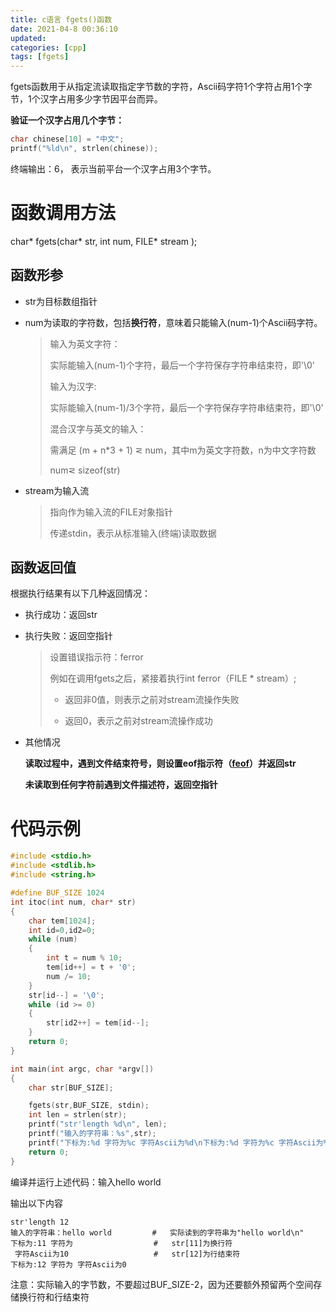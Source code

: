 ```yaml
---
title: c语言 fgets()函数
date: 2021-04-8 00:36:10
updated: 
categories: [cpp]
tags: [fgets]
---
```

fgets函数用于从指定流读取指定字节数的字符，Ascii码字符1个字符占用1个字节，1个汉字占用多少字节因平台而异。

**验证一个汉字占用几个字节：**

```c
char chinese[10] = "中文";
printf("%ld\n", strlen(chinese));
```
<!-- more -->
终端输出：6，   表示当前平台一个汉字占用3个字节。

# 函数调用方法

char*  fgets(char* str, int num, FILE* stream );

## 函数形参

* str为目标数组指针

* num为读取的字符数，包括**换行符**，意味着只能输入(num-1)个Ascii码字符。

  > 输入为英文字符：
  >
  > 实际能输入(num-1)个字符，最后一个字符保存字符串结束符，即'\0'
  >
  > 输入为汉字:
  >
  > 实际能输入(num-1)/3个字符，最后一个字符保存字符串结束符，即'\0'
  >
  > 混合汉字与英文的输入：
  >
  > 需满足 (m + n*3 + 1) ⋜ num，其中m为英文字符数，n为中文字符数
  >
  > num⋜ sizeof(str)

* stream为输入流

  > 指向作为输入流的FILE对象指针
  >
  > 传递stdin，表示从标准输入(终端)读取数据



## 函数返回值

根据执行结果有以下几种返回情况：

* 执行成功：返回str

* 执行失败：返回空指针

  > 设置错误指示符：ferror
  >
  > 例如在调用fgets之后，紧接着执行int ferror（FILE * stream）;
  >
  > * 返回非0值，则表示之前对stream流操作失败
  >
  > * 返回0，表示之前对stream流操作成功

* 其他情况

  **读取过程中，遇到文件结束符号，则设置eof指示符（[feof](https://www.cplusplus.com/feof)）并返回str**

  **未读取到任何字符前遇到文件描述符，返回空指针**

  

# 代码示例

```c
#include <stdio.h>
#include <stdlib.h>
#include <string.h>

#define BUF_SIZE 1024
int itoc(int num, char* str)
{
    char tem[1024];
    int id=0,id2=0;
    while (num)
    {
        int t = num % 10;
        tem[id++] = t + '0';
        num /= 10;
    }
    str[id--] = '\0';
    while (id >= 0)
    {
        str[id2++] = tem[id--];
    }
    return 0;
}

int main(int argc, char *argv[])
{
    char str[BUF_SIZE];

    fgets(str,BUF_SIZE, stdin);
    int len = strlen(str);
    printf("str'length %d\n", len);
    printf("输入的字符串：%s",str);
    printf("下标为:%d 字符为%c 字符Ascii为%d\n下标为:%d 字符为%c 字符Ascii为%d\n", len-1, str[len-1], (int)str[len-1], len, str[len], (int)str[len]);
    return 0;
}
```

编译并运行上述代码：输入hello world

输出以下内容

```shell
str'length 12
输入的字符串：hello world         #   实际读到的字符串为"hello world\n"
下标为:11 字符为                  #   str[11]为换行符
 字符Ascii为10                   #   str[12]为行结束符
下标为:12 字符为 字符Ascii为0
```

注意：实际输入的字节数，不要超过BUF_SIZE-2，因为还要额外预留两个空间存储换行符和行结束符